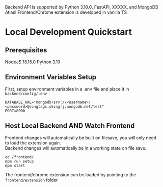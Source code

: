 Backend API is supported by Python 3.10.0, FastAPI, XXXXX, and MongoDB Atlas!
Frontend/Chrome extension is developed in vanilla TS

# Local Development Quickstart
## Prerequisites
NodeJS 18.15.0
Python 3.10

## Environment Variables Setup
First, setup environment variables in a .env file and place it in `backend/config/.env`
```
DATABASE_URL="mongodb+srv://<username>:<password>@songtags.o5vngfj.mongodb.net/test"
PORT=8000
```


## Host Local Backend AND Watch Frontend
Frontend changes will automatically be built on filesave, you will only need to load the extension again.\
Backend changes will automatically be in a working state on file save.
```
cd /frontend/
npm run setup
npm start
```
The frontend/chrome extension can be loaded by pointing to the `frontend/extension` folder


